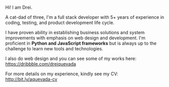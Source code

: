 Hi! I am Drei.

A cat-dad of three, I'm a full stack developer with 5+ years of experience in coding, testing, and product development life cycle.

I have proven ability in establishing business solutions and system improvements with emphasis on web design and development.
I'm proficient in **Python and JavaScript frameworks** but is always up to the challenge to learn new tools and technologies.

I also do web design and you can see some of my works here: https://dribbble.com/dreiquevada

For more details on my experience, kindly see my CV: http://bit.ly/aquevada-cv
